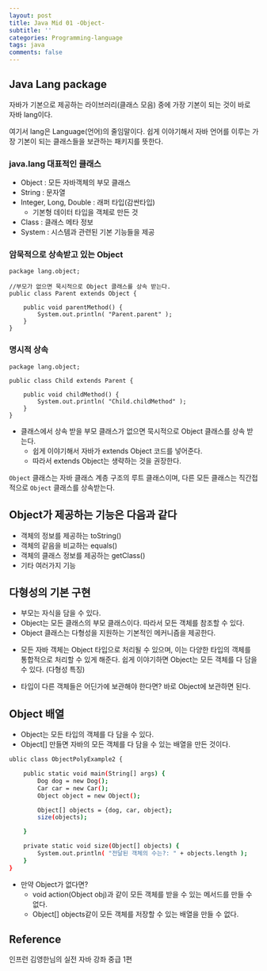 ```yaml
---
layout: post
title: Java Mid 01 -Object-
subtitle: ''
categories: Programming-language
tags: java
comments: false
---
```


## Java Lang package

자바가 기본으로 제공하는 라이브러리(클래스 모음) 중에 가장 기본이 되는 것이 바로 자바 lang이다.

여기서 lang은 Language(언어)의 줄임말이다. 쉽게 이야기해서 자바 언어를 이루는 가장 기본이 되는 클래스들을 보관하는 패키지를 뜻한다.

### java.lang 대표적인 클래스

- Object : 모든 자바객체의 부모 클래스
- String : 문자열
- Integer, Long, Double : 래퍼 타입(감싼타입)
    - 기본형 데이터 타입을 객체로 만든 것
- Class : 클래스 메타 정보
- System : 시스템과 관련된 기본 기능들을 제공

### 암묵적으로 상속받고 있는 Object
```
package lang.object;

//부모가 없으면 묵시적으로 Object 클래스를 상속 받는다.
public class Parent extends Object {
    
    public void parentMethod() {
        System.out.println( "Parent.parent" );
    }
}

```

### 명시적 상속
```
package lang.object;

public class Child extends Parent {

    public void childMethod() {
        System.out.println( "Child.childMethod" );
    }
}
```

- 클래스에서 상속 받을 부모 클래스가 없으면 묵시적으로 Object 클래스를 상속 받는다.
    - 쉽게 이야기해서 자바가 extends Object 코드를 넣어준다.
    - 따라서 extends Object는 생략하는 것을 권장한다.

 `Object` 클래스는 자바 클래스 계층 구조의 루트 클래스이며, 다른 모든 클래스는 직간접적으로 `Object` 클래스를 상속받는다.

## Object가 제공하는 기능은 다음과 같다

- 객체의 정보를 제공하는 toString()
- 객체의 같음을 비교하는 equals()
- 객체의 클래스 정보를 제공하는 getClass()
- 기타 여러가지 기능

## 다형성의 기본 구현

- 부모는 자식을 담을 수 있다.
- Object는 모든 클래스의 부모 클래스이다. 따라서 모든 객체를 참조할 수 있다.
- Object 클래스는 다형성을 지원하는 기본적인 메커니즘을 제공한다.

* 모든 자바 객체는 Object 타입으로 처리될 수 있으며, 이는 다양한 타입의 객체를 통합적으로 처리할 수 있게 해준다. 쉽게 이야기하면 Object는 모든 객체를 다 담을 수 있다. (다형성 특징)

- 타입이 다른 객체들은 어딘가에 보관해야 한다면? 바로 Object에 보관하면 된다.

## Object 배열

- Object는 모든 타입의 객체를 다 담을 수 있다.
- Object[] 만들면 자바의 모든 객체를 다 담을 수 있는 배열을 만든 것이다.

```bash
ublic class ObjectPolyExample2 {

    public static void main(String[] args) {
        Dog dog = new Dog();
        Car car = new Car();
        Object object = new Object();

        Object[] objects = {dog, car, object};
        size(objects);

    }

    private static void size(Object[] objects) {
        System.out.println( "전달된 객체의 수는?: " + objects.length );
    }
}
```

- 만약 Object가 없다면?
    - void action(Object obj)과 같이 모든 객체를 받을 수 있는 메서드를 만들 수 없다.
    - Object[] objects같이 모든 객체를 저장할 수 있는 배열을 만들 수 없다.

## Reference

인프런 김영한님의 실전 자바 강좌 중급 1편